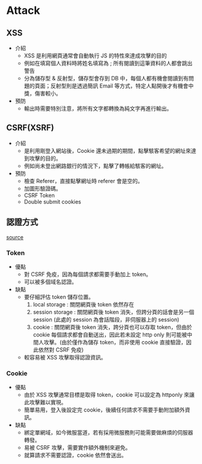 # Attack

## XSS

* 介紹
  * XSS 是利用網頁通常會自動執行 JS 的特性來達成攻擊的目的
  * 例如在填寫個人資料時將姓名填寫為 <script>alert(123);</script>; 所有閱讀到這筆資料的人都會跳出警告
  * 分為儲存型 & 反射型，儲存型會存到 DB 中，每個人都有機會閱讀到有問題的頁面；反射型則是透過簡訊 Email 等方式，特定人點開後才有機會中獎，傷害較小。
* 預防
  * 輸出時需要特別注意，將所有文字都轉換為純文字再進行輸出。

## CSRF(XSRF)

* 介紹
  * 是利用剛登入網站後，Cookie 還未過期的期間，點擊駭客希望的網址來達到攻擊的目的。
  * 例如尚未登出網路銀行的情況下，點擊了轉帳給駭客的網址。
* 預防
  * 檢查 Referer，直接點擊網址時 referer 會是空的。
  * 加圖形驗證碼。
  * CSRF Token
  * Double submit cookies

## 認證方式

[source](https://stackoverflow.com/questions/17000835/token-authentication-vs-cookies)

### Token

* 優點
  * 對 CSRF 免疫，因為每個請求都需要手動加上 token。
  * 可以被多個域名認證。
* 缺點
  * 要仔細評估 token 儲存位置。
    1. local storage : 關閉網頁後 token 依然存在
    2. session storage : 關閉網頁後 token 消失，但跨分頁的話會是另一個 session (此處的 session 為會話階段，非伺服器上的 session)
    3. cookie : 關閉網頁後 token 消失，跨分頁也可以存取 token，但由於 cookie 每個請求都會自動送出，因此若未設定 http only 則可能被中間人攻擊。(由於僅作為儲存 token，而非使用 cookie 直接驗證，因此依然對 CSRF 免疫)
  * 較容易被 XSS 攻擊取得認證資訊。

### Cookie

* 優點
  * 由於 XSS 攻擊通常目標是取得 token，cookie 可以設定為 httponly 來讓此攻擊難以實現。
  * 簡單易用，登入後設定完 cookie，後續任何請求不需要手動附加額外資訊。
* 缺點
  * 綁定單網域，如今微服當道，若有採用微服務則可能需要做麻煩的伺服器轉發。
  * 易被 CSRF 攻擊，需要實作額外機制來避免。
  * 就算請求不需要認證，cookie 依然會送出。

